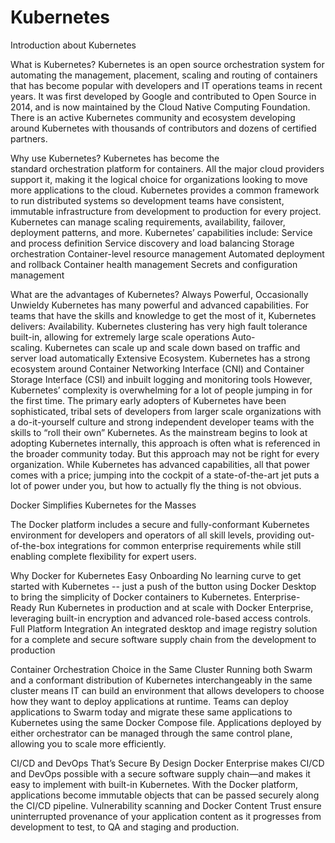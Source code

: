 # Kubernetes
Introduction about Kubernetes


What is Kubernetes?
Kubernetes is an open source orchestration system for automating the management, placement, scaling and routing of containers that has become popular with developers and IT operations teams in recent years. It was first developed by Google and contributed to Open Source in 2014, and is now maintained by the Cloud Native Computing Foundation. There is an active Kubernetes community and ecosystem developing around Kubernetes with thousands of contributors and dozens of certified partners.

Why use Kubernetes?
Kubernetes has become the standard orchestration platform for containers. All the major cloud providers support it, making it the logical choice for organizations looking to move more applications to the cloud.
Kubernetes provides a common framework to run distributed systems so development teams have consistent, immutable infrastructure from development to production for every project. Kubernetes can manage scaling requirements, availability, failover, deployment patterns, and more.
Kubernetes’ capabilities include:
Service and process definition
Service discovery and load balancing
Storage orchestration
Container-level resource management
Automated deployment and rollback
Container health management
Secrets and configuration management



What are the advantages of Kubernetes?
Always Powerful, Occasionally Unwieldy
Kubernetes has many powerful and advanced capabilities. For teams that have the skills and knowledge to get the most of it, Kubernetes delivers:
Availability. Kubernetes clustering has very high fault tolerance built-in, allowing for extremely large scale operations
Auto-scaling. Kubernetes can scale up and scale down based on traffic and server load automatically
Extensive Ecosystem. Kubernetes has a strong ecosystem around Container Networking Interface (CNI) and Container Storage Interface (CSI) and inbuilt logging and monitoring tools
However, Kubernetes’ complexity is overwhelming for a lot of people jumping in for the first time. The primary early adopters of Kubernetes have been sophisticated, tribal sets of developers from larger scale organizations with a do-it-yourself culture and strong independent developer teams with the skills to “roll their own” Kubernetes.
As the mainstream begins to look at adopting Kubernetes internally, this approach is often what is referenced in the broader community today. But this approach may not be right for every organization.
While Kubernetes has advanced capabilities, all that power comes with a price; jumping into the cockpit of a state-of-the-art jet puts a lot of power under you, but how to actually fly the thing is not obvious.






Docker Simplifies Kubernetes for the Masses

The Docker platform includes a secure and fully-conformant Kubernetes environment for developers and operators of all skill levels, providing out-of-the-box integrations for common enterprise requirements while still enabling complete flexibility for expert users.

Why Docker for Kubernetes
Easy Onboarding No learning curve to get started with Kubernetes -- just a push of the button using Docker Desktop to bring the simplicity of Docker containers to Kubernetes.
Enterprise-Ready Run Kubernetes in production and at scale with Docker Enterprise, leveraging built-in encryption and advanced role-based access controls.
Full Platform Integration An integrated desktop and image registry solution for a complete and secure software supply chain from the development to production





Container Orchestration Choice in the Same Cluster
Running both Swarm and a conformant distribution of Kubernetes interchangeably in the same cluster means IT can build an environment that allows developers to choose how they want to deploy applications at runtime.
Teams can deploy applications to Swarm today and migrate these same applications to Kubernetes using the same Docker Compose file. Applications deployed by either orchestrator can be managed through the same control plane, allowing you to scale more efficiently.

CI/CD and DevOps That’s Secure By Design
Docker Enterprise makes CI/CD and DevOps possible with a secure software supply chain—and makes it easy to implement with built-in Kubernetes.
With the Docker platform, applications become immutable objects that can be passed securely along the CI/CD pipeline. Vulnerability scanning and Docker Content Trust ensure uninterrupted provenance of your application content as it progresses from development to test, to QA and staging and production.


